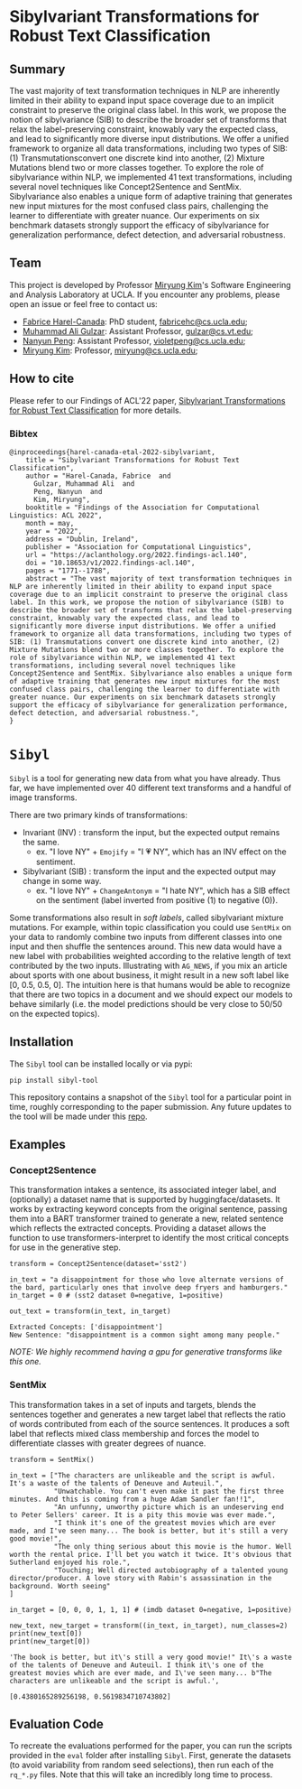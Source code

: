 # Sibylvariant Transformations for Robust Text Classification

## Summary
The vast majority of text transformation techniques in NLP are inherently limited in their ability to expand input space coverage due to an implicit constraint to preserve the original class label. In this work, we propose the notion of sibylvariance (SIB) to describe the broader set of transforms that relax the label-preserving constraint, knowably vary the expected class, and lead to significantly more diverse input distributions. We  offer a unified framework to organize all data transformations, including two types of SIB: (1) Transmutationsconvert one discrete kind into another, (2) Mixture Mutations blend two or more classes together. To explore the role of sibylvariance within NLP, we implemented 41 text transformations, including several novel techniques like Concept2Sentence and SentMix. Sibylvariance also enables a unique form of adaptive training that generates new input mixtures for the most confused class pairs, challenging the learner to differentiate with greater nuance. Our experiments on six benchmark datasets strongly support the efficacy of sibylvariance for generalization performance, defect detection, and adversarial robustness.

## Team 
This project is developed by Professor [Miryung Kim](http://web.cs.ucla.edu/~miryung/)'s Software Engineering and Analysis Laboratory at UCLA. 
If you encounter any problems, please open an issue or feel free to contact us:

- [Fabrice Harel-Canada](https://fabrice.harel-canada.com/): PhD student, fabricehc@cs.ucla.edu;
- [Muhammad Ali Gulzar](https://people.cs.vt.edu/~gulzar/): Assistant Professor, gulzar@cs.vt.edu;
- [Nanyun Peng](https://vnpeng.net/): Assistant Professor, violetpeng@cs.ucla.edu;
- [Miryung Kim](https://web.cs.ucla.edu/~miryung/): Professor, miryung@cs.ucla.edu;

## How to cite 
Please refer to our Findings of ACL'22 paper, [Sibylvariant Transformations for Robust Text Classification](https://aclanthology.org/2022.findings-acl.140.pdf) for more details. 

### Bibtex  
```
@inproceedings{harel-canada-etal-2022-sibylvariant,
    title = "Sibylvariant Transformations for Robust Text Classification",
    author = "Harel-Canada, Fabrice  and
      Gulzar, Muhammad Ali  and
      Peng, Nanyun  and
      Kim, Miryung",
    booktitle = "Findings of the Association for Computational Linguistics: ACL 2022",
    month = may,
    year = "2022",
    address = "Dublin, Ireland",
    publisher = "Association for Computational Linguistics",
    url = "https://aclanthology.org/2022.findings-acl.140",
    doi = "10.18653/v1/2022.findings-acl.140",
    pages = "1771--1788",
    abstract = "The vast majority of text transformation techniques in NLP are inherently limited in their ability to expand input space coverage due to an implicit constraint to preserve the original class label. In this work, we propose the notion of sibylvariance (SIB) to describe the broader set of transforms that relax the label-preserving constraint, knowably vary the expected class, and lead to significantly more diverse input distributions. We offer a unified framework to organize all data transformations, including two types of SIB: (1) Transmutations convert one discrete kind into another, (2) Mixture Mutations blend two or more classes together. To explore the role of sibylvariance within NLP, we implemented 41 text transformations, including several novel techniques like Concept2Sentence and SentMix. Sibylvariance also enables a unique form of adaptive training that generates new input mixtures for the most confused class pairs, challenging the learner to differentiate with greater nuance. Our experiments on six benchmark datasets strongly support the efficacy of sibylvariance for generalization performance, defect detection, and adversarial robustness.",
}
```

# `Sibyl`

`Sibyl` is a tool for generating new data from what you have already. Thus far, we have implemented over 40 different text transforms and a handful of image transforms.

There are two primary kinds of transformations:
- Invariant (INV) : transform the input, but the expected output remains the same.
  - ex. "I love NY" + `Emojify` = "I 💗 NY", which has an INV effect on the sentiment.
- Sibylvariant (SIB) : transform the input and the expected output may change in some way.
  - ex. "I love NY" + `ChangeAntonym` = "I hate NY", which has a SIB effect on the sentiment (label inverted from positive (1) to negative (0)).
  
Some transformations also result in *soft labels*, called sibylvariant mixture mutations. For example, within topic classification you could use `SentMix` on your data to randomly combine two inputs from different classes into one input and then shuffle the sentences around. This new data would have a new label with probabilities weighted according to the relative length of text contributed by the two inputs. Illustrating with `AG_NEWS`, if you mix an article about sports with one about business, it might result in a new soft label like [0, 0.5, 0.5, 0]. The intuition here is that humans would be able to recognize that there are two topics in a document and we should expect our models to behave similarly (i.e. the model predictions should be very close to 50/50 on the expected topics). 

## Installation

The `Sibyl` tool can be installed locally or via pypi:

```
pip install sibyl-tool
```

This repository contains a snapshot of the `Sibyl` tool for a particular point in time, roughly corresponding to the paper submission. Any future updates to the tool will be made under this [repo](https://github.com/fabriceyhc/Sibyl). 

## Examples

### Concept2Sentence

This transformation intakes a sentence, its associated integer label, and (optionally) a dataset name that is supported by huggingface/datasets. It works by extracting keyword concepts from the original sentence, passing them into a BART transformer trained to generate a new, related sentence which reflects the extracted concepts. Providing a dataset allows the function to use transformers-interpret to identify the most critical concepts for use in the generative step.

```
transform = Concept2Sentence(dataset='sst2')

in_text = "a disappointment for those who love alternate versions of the bard, particularly ones that involve deep fryers and hamburgers."
in_target = 0 # (sst2 dataset 0=negative, 1=positive)

out_text = transform(in_text, in_target)
```

```
Extracted Concepts: ['disappointment']
New Sentence: "disappointment is a common sight among many people."
```

*NOTE: We highly recommend having a gpu for generative transforms like this one.*


### SentMix

This transformation takes in a set of inputs and targets, blends the sentences together and generates a new target label that reflects the ratio of words contributed from each of the source sentences. It produces a soft label that reflects mixed class membership and forces the model to differentiate classes with greater degrees of nuance. 

```
transform = SentMix()

in_text = ["The characters are unlikeable and the script is awful. It's a waste of the talents of Deneuve and Auteuil.", 
           "Unwatchable. You can't even make it past the first three minutes. And this is coming from a huge Adam Sandler fan!!1",
           "An unfunny, unworthy picture which is an undeserving end to Peter Sellers' career. It is a pity this movie was ever made.",
           "I think it's one of the greatest movies which are ever made, and I've seen many... The book is better, but it's still a very good movie!",
           "The only thing serious about this movie is the humor. Well worth the rental price. I'll bet you watch it twice. It's obvious that Sutherland enjoyed his role.",
           "Touching; Well directed autobiography of a talented young director/producer. A love story with Rabin's assassination in the background. Worth seeing"
]

in_target = [0, 0, 0, 1, 1, 1] # (imdb dataset 0=negative, 1=positive)

new_text, new_target = transform((in_text, in_target), num_classes=2)
print(new_text[0])
print(new_target[0])
```

```
'The book is better, but it\'s still a very good movie!" It\'s a waste of the talents of Deneuve and Auteuil. I think it\'s one of the greatest movies which are ever made, and I\'ve seen many... b"The characters are unlikeable and the script is awful.',

[0.4380165289256198, 0.5619834710743802]
```

## Evaluation Code

To recreate the evaluations performed for the paper, you can run the scripts provided in the `eval` folder after installing `Sibyl`. First, generate the datasets (to avoid variability from random seed selections), then run each of the `rq_*.py` files. Note that this will take an incredibly long time to process. 